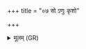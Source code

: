 +++
title = "०७ सो ऽणुः कृशो"

+++
<details><summary>मूलम् (GR)</summary>

सो ऽणुः कृशो ऽभवत्  
तस्माद् अणुः कृशो व्रतचारी भवत्य्  
अणुर् हि कृशो भूत्वेन्द्रो असुरान् अपावृङ्क्त ॥
</details>